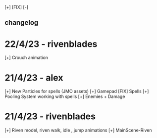 [+]
[FIX]
[-]

## changelog

# 22/4/23 - rivenblades
[+] Crouch animation

# 21/4/23 - alex
[+] New Particles for spells (JMO assets)
[+] Gamepad
[FIX] Spells
[+] Pooling System working with spells
[+] Enemies + Damage 


# 21/4/23 - rivenblades
[+] Riven model, riven walk, idle , jump animations
[+] MainScene-Riven